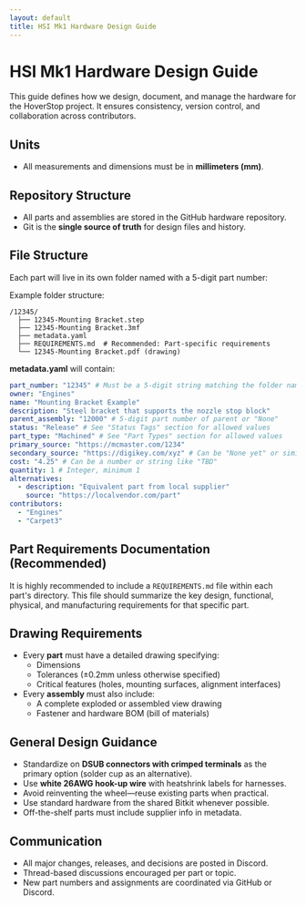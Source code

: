 ```yaml
---
layout: default
title: HSI Mk1 Hardware Design Guide
---
```


# HSI Mk1 Hardware Design Guide

This guide defines how we design, document, and manage the hardware for the HoverStop project. It ensures consistency, version control, and collaboration across contributors.

## Units
- All measurements and dimensions must be in **millimeters (mm)**.

## Repository Structure
- All parts and assemblies are stored in the GitHub hardware repository.
- Git is the **single source of truth** for design files and history.

## File Structure
Each part will live in its own folder named with a 5-digit part number:

Example folder structure:

```
/12345/
  ├── 12345-Mounting Bracket.step
  ├── 12345-Mounting Bracket.3mf
  ├── metadata.yaml
  ├── REQUIREMENTS.md  # Recommended: Part-specific requirements
  └── 12345-Mounting Bracket.pdf (drawing)
```

**metadata.yaml** will contain:

```yaml
part_number: "12345" # Must be a 5-digit string matching the folder name
owner: "Engines"
name: "Mounting Bracket Example"
description: "Steel bracket that supports the nozzle stop block"
parent_assembly: "12000" # 5-digit part number of parent or "None"
status: "Release" # See "Status Tags" section for allowed values
part_type: "Machined" # See "Part Types" section for allowed values
primary_source: "https://mcmaster.com/1234"
secondary_source: "https://digikey.com/xyz" # Can be "None yet" or similar if not applicable
cost: "4.25" # Can be a number or string like "TBD"
quantity: 1 # Integer, minimum 1
alternatives:
  - description: "Equivalent part from local supplier"
    source: "https://localvendor.com/part"
contributors:
  - "Engines"
  - "Carpet3"
```

## Part Requirements Documentation (Recommended)
It is highly recommended to include a `REQUIREMENTS.md` file within each part's directory. This file should summarize the key design, functional, physical, and manufacturing requirements for that specific part.

## Drawing Requirements
- Every **part** must have a detailed drawing specifying:
  - Dimensions
  - Tolerances (±0.2mm unless otherwise specified)
  - Critical features (holes, mounting surfaces, alignment interfaces)
- Every **assembly** must also include:
  - A complete exploded or assembled view drawing
  - Fastener and hardware BOM (bill of materials)

## General Design Guidance
- Standardize on **DSUB connectors with crimped terminals** as the primary option (solder cup as an alternative).
- Use **white 26AWG hook-up wire** with heatshrink labels for harnesses.
- Avoid reinventing the wheel—reuse existing parts when practical.
- Use standard hardware from the shared Bitkit whenever possible.
- Off-the-shelf parts must include supplier info in metadata.

## Communication
- All major changes, releases, and decisions are posted in Discord.
- Thread-based discussions encouraged per part or topic.
- New part numbers and assignments are coordinated via GitHub or Discord.
